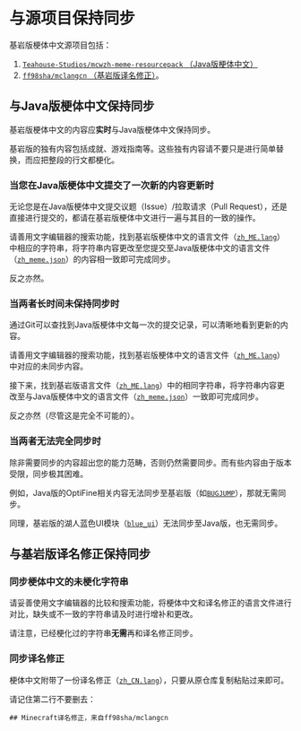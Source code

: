# 与源项目保持同步

基岩版梗体中文源项目包括：

1. [`Teahouse-Studios/mcwzh-meme-resourcepack` （Java版梗体中文）](https://github.com/Teahouse-Studios/mcwzh-meme-resourcepack)
2. [`ff98sha/mclangcn` （基岩版译名修正）](https://github.com/ff98sha/mclangcn)。

## 与Java版梗体中文保持同步

基岩版梗体中文的内容应**实时**与Java版梗体中文保持同步。

基岩版的独有内容包括成就、游戏指南等。这些独有内容请不要只是进行简单替换，而应把整段的行文都梗化。

### 当您在Java版梗体中文提交了一次新的内容更新时

无论您是在Java版梗体中文提交议题（Issue）/拉取请求（Pull Request），还是直接进行提交的，都请在基岩版梗体中文进行一遍与其目的一致的操作。

请善用文字编辑器的搜索功能，找到基岩版梗体中文的语言文件（[`zh_ME.lang`](\meme_resourcepack\texts\zh_ME.lang)）中相应的字符串，将字符串内容更改至您提交至Java版梗体中文的语言文件（[`zh_meme.json`](https://github.com/Teahouse-Studios/mcwzh-meme-resourcepack/blob/master/assets/minecraft/lang/zh_meme.json)）的内容相一致即可完成同步。

反之亦然。

### 当两者长时间未保持同步时

通过Git可以查找到Java版梗体中文每一次的提交记录，可以清晰地看到更新的内容。

请善用文字编辑器的搜索功能，找到基岩版梗体中文的语言文件（[`zh_ME.lang`](\meme_resourcepack\texts\zh_ME.lang)）中对应的未同步内容。

接下来，找到基岩版语言文件（[`zh_ME.lang`](\meme_resourcepack\texts\zh_ME.lang)）中的相同字符串，将字符串内容更改至与Java版梗体中文的语言文件（[`zh_meme.json`](https://github.com/Teahouse-Studios/mcwzh-meme-resourcepack/blob/master/assets/minecraft/lang/zh_meme.json)）一致即可完成同步。

反之亦然（尽管这是完全不可能的）。

### 当两者无法完全同步时

除非需要同步的内容超出您的能力范畴，否则仍然需要同步。而有些内容由于版本受限，同步极其困难。

例如，Java版的OptiFine相关内容无法同步至基岩版（如[`BUGJUMP`](https://github.com/Teahouse-Studios/mcwzh-meme-resourcepack/blob/master/modules/BUGJUMP)），那就无需同步。

同理，基岩版的湖人蓝色UI模块（[`blue_ui`](\modules\blue_ui)）无法同步至Java版，也无需同步。

## 与基岩版译名修正保持同步

### 同步梗体中文的未梗化字符串

请妥善使用文字编辑器的比较和搜索功能，将梗体中文和译名修正的语言文件进行对比，缺失或不一致的字符串请及时进行增补和更改。

请注意，已经梗化过的字符串**无需**再和译名修正同步。

### 同步译名修正

梗体中文附带了一份译名修正（[`zh_CN.lang`](\meme_resourcepack\texts\zh_CN.lang)），只要从原仓库复制粘贴过来即可。

请记住第二行不要删去：

    ## Minecraft译名修正，来自ff98sha/mclangcn
